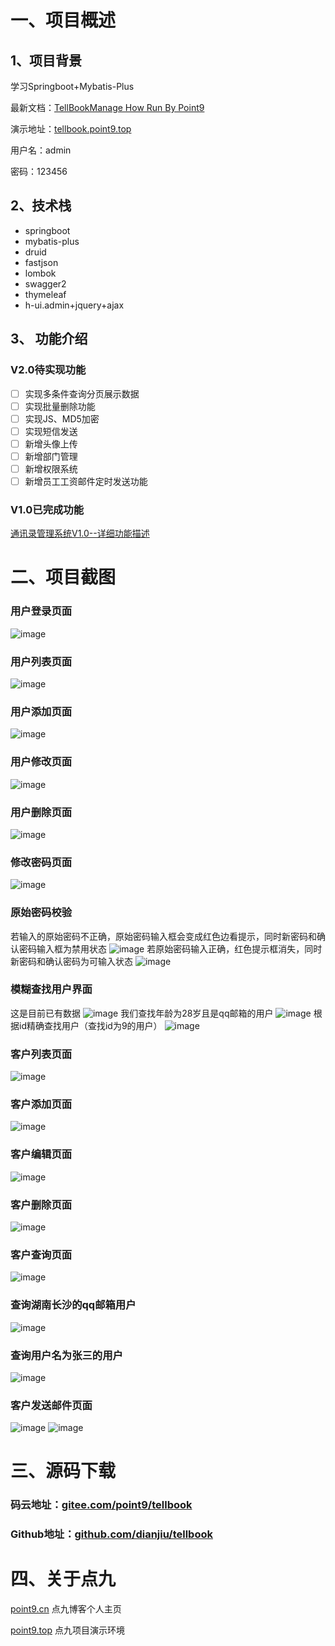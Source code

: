 
# 一、项目概述
## 1、项目背景

学习Springboot+Mybatis-Plus

最新文档：[TellBookManage How Run By Point9](https://note.youdao.com/ynoteshare1/index.html?id=f24d3ae924a7586049652508fac0ba63&type=note)

演示地址：[tellbook.point9.top](http://tellbook.point9.top)

用户名：admin

密码：123456
## 2、技术栈
- springboot
- mybatis-plus
- druid
- fastjson
- lombok
- swagger2
- thymeleaf
- h-ui.admin+jquery+ajax
## 3、 功能介绍
### V2.0待实现功能
- [ ] 实现多条件查询分页展示数据
- [ ] 实现批量删除功能
- [ ] 实现JS、MD5加密
- [ ] 实现短信发送
- [ ] 新增头像上传
- [ ] 新增部门管理
- [ ] 新增权限系统
- [ ] 新增员工工资邮件定时发送功能
### V1.0已完成功能
[通讯录管理系统V1.0--详细功能描述](http://1t.click/aGJN)
# 二、项目截图

### 用户登录页面
![image](http://point9.top/wp-content/uploads/2019/10/image01-1.png)
### 用户列表页面
![image](http://point9.top/wp-content/uploads/2019/10/image02.png)
### 用户添加页面
![image](http://point9.top/wp-content/uploads/2019/10/image03.png)
### 用户修改页面
![image](http://point9.top/wp-content/uploads/2019/10/image04.png)
### 用户删除页面
![image](http://point9.top/wp-content/uploads/2019/10/image05.png)
### 修改密码页面
![image](http://point9.top/wp-content/uploads/2019/10/image06.png)
### 原始密码校验
若输入的原始密码不正确，原始密码输入框会变成红色边看提示，同时新密码和确认密码输入框为禁用状态
![image](http://point9.top/wp-content/uploads/2019/10/image07.png)
若原始密码输入正确，红色提示框消失，同时新密码和确认密码为可输入状态
![image](http://point9.top/wp-content/uploads/2019/10/image08.png)
### 模糊查找用户界面
这是目前已有数据
![image](http://point9.top/wp-content/uploads/2019/10/image09.png)
我们查找年龄为28岁且是qq邮箱的用户
![image](http://point9.top/wp-content/uploads/2019/10/image11.png)
根据id精确查找用户（查找id为9的用户）
![image](http://point9.top/wp-content/uploads/2019/10/image12.png)
### 客户列表页面
![image](http://point9.top/wp-content/uploads/2019/10/image13.png)
### 客户添加页面
![image](http://point9.top/wp-content/uploads/2019/10/image14.png)
### 客户编辑页面
![image](http://point9.top/wp-content/uploads/2019/10/image15.png)
### 客户删除页面
![image](http://point9.top/wp-content/uploads/2019/10/image16.png)
### 客户查询页面
![image](http://point9.top/wp-content/uploads/2019/10/image17.png)
### 查询湖南长沙的qq邮箱用户
![image](http://point9.top/wp-content/uploads/2019/10/image18.png)
### 查询用户名为张三的用户
![image](http://point9.top/wp-content/uploads/2019/10/image19.png)
### 客户发送邮件页面
![image](http://point9.top/wp-content/uploads/2019/10/image20.png)
![image](http://point9.top/wp-content/uploads/2019/10/21.jpg)
# 三、源码下载
### 码云地址：[gitee.com/point9/tellbook](https://gitee.com/point9/tellbook) 

### Github地址：[github.com/dianjiu/tellbook](https://github.com/dianjiu/tellbook) 

# 四、关于点九

[point9.cn](https://point9.cn) 点九博客个人主页

[point9.top](http://point9.top) 点九项目演示环境


